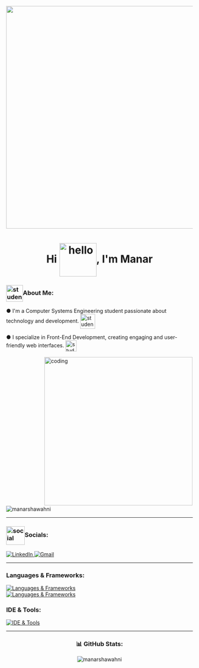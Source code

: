 <!DOCTYPE html>
<html lang="en">
<head>
<meta charset="UTF-8">
<meta name="viewport" content="width=device-width, initial-scale=1.0">
</head>
<body>

<p align="center">
  <img src="https://i.pinimg.com/originals/c5/a6/e0/c5a6e0d064a22a2f6a3caeacb4260103.gif" width="600" />
</p>

<h1 align="center">Hi <img align="center" alt="hello" src="https://media.tenor.com/S9ey-knwXm4AAAAi/hello-hi.gif" width="100" height="90"/>, I'm Manar </h1>

<h3 align="left"><img align="center" alt="student" src="https://i.pinimg.com/originals/6c/50/93/6c5093883f066ff03ec6ccb4f84650f6.gif" height="45">About Me:</h3>
  <p align="left">
        ●  I'm a Computer Systems Engineering student passionate about technology and development. 
    <img align="center" alt="student" src="https://github.com/user-attachments/assets/a7537f1d-49ae-4060-8b38-500fcc8b82c4" width="40" height="40" />
  </p>
  <p align="left">
        ●  I specialize in Front-End Development, creating engaging and user-friendly web interfaces. 
    <img align="center" alt="student" src="https://i.pinimg.com/originals/22/96/fa/2296fa58b630bccdffd0dfe6303002a2.gif" width="30" height="30" />
  </p>

<img align="right" alt="coding" width="400" style="border:1px solid white" src="https://media.tenor.com/WC8oc8aG3xgAAAAi/work-office.gif?fbclid=IwAR2sMXLKuevxsIMIMS1gNFjZA5FpU2zGyndGKLFGgpCWJHmnizp8dPRpho0">

<p align="left"> <img src="https://komarev.com/ghpvc/?username=manarshawahni&label=Profile%20views&color=FFC0CB&style=flat" alt="manarshawahni" /> </p>


---

<h3 align="left"><img align="center" alt="social" src="https://i.pinimg.com/originals/e7/72/b3/e772b3d571574c918163db7650bf5f3f.gif" height="50">Socials:</h3>
<p align="left">
  <a href="https://www.linkedin.com/in/manarshawahni/">
    <img src="https://skillicons.dev/icons?i=linkedin" alt="LinkedIn" />
  </a>
  <a href="mailto:manarshawahnii@gmail.com">
    <img src="https://skillicons.dev/icons?i=gmail" alt="Gmail" />
  </a>
</p>

---

<h3 align="left">Languages & Frameworks:</h3>
<p align="left">
  <a href="https://skillicons.dev">
    <img src="https://skillicons.dev/icons?i=html,css,js,react,nodejs,expressjs,c,cpp,java,python" alt="Languages & Frameworks" />
    <br />
    <img src="https://skillicons.dev/icons?i=matlab" alt="Languages & Frameworks" />
  </a>
</p>

<h3 align="left">IDE & Tools:</h3>
<p align="left">
  <a href="https://skillicons.dev">
    <img src="https://skillicons.dev/icons?i=git,github,webpack,babel,vscode,androidstudio,figma,npm,linux,notion" alt="IDE & Tools" />
   </a>
</p>

---

<h3 align="center">📊 GitHub Stats:</h3>


<div align="center">
    <p align="center">
        <img src="https://github-readme-stats.vercel.app/api/top-langs?username=manarshawahni&theme=jolly&hide_border=false&locale=en&layout=compact" alt="manarshawahni" />
    </p>
</div>



